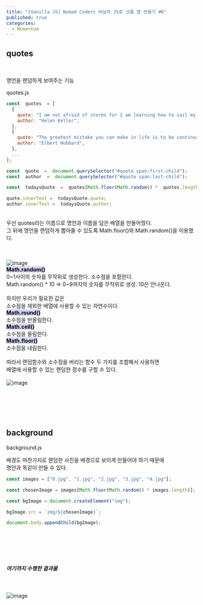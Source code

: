 ```yaml
---
title: "[Vanilla JS] Nomad Coders 바닐라 JS로 크롬 앱 만들기 #6"
published: true
categories:
  - Momentum
---
```


## quotes

<br>

명언을 랜덤하게 보여주는 기능

quotes.js<br>

```js
const  quotes  = [
  {
    quote: "I am not afraid of storms for I am learning how to sail my ship.",
    author: "Helen Keller",
  },
  {
    quote: "The greatest mistake you can make in life is to be continually fearing you will make one.",
    author: "Elbert Hubbard",
  },
  ...
];

const  quote  =  document.querySelector("#quote span:first-child");
const  author  =  document.querySelector("#quote span:last-child");

const  todaysQuote  =  quotes[Math.floor(Math.random() *  quotes.length)];

quote.innerText =  todaysQuote.quote;
author.innerText =  todaysQuote.author;
```

<br>
우선 quotes라는 이름으로 명언과 이름을 담은 배열을 만들어줬다.<br>그 뒤에 명언을 랜덤하게 뽑아줄 수 있도록 Math.floor()와 Math.random()을 이용했다.
<br><br><br>

![image](https://user-images.githubusercontent.com/102353910/162557829-40f87d90-3faa-4f4a-9191-c67f89dd83ef.png)
<br>
**<mark style="background-color: #d4d4f8">Math.random()</mark>**<br> 0~1사이의 숫자를 무작위로 생성한다. 소수점을 포함한다.<br>Math.random() \* 10 => 0~9까지의 숫자를 무작위로 생성. 10은 안나온다.<br><br>하지만 우리가 필요한 값은 <br>소수점을 제외한 배열에 사용할 수 있는 자연수이다.<br>**<mark style="background-color: #d4d4f8">Math.round()</mark>**<br>소수점을 반올림한다.<br>**<mark style="background-color: #d4d4f8">Math.ceil()</mark>**<br> 소수점을 올림한다. <br>**<mark style="background-color: #d4d4f8">Math.floor()</mark>**<br>소수점을 내림한다.<br><br>따라서 랜덤함수와 소수점을 버리는 함수 두 가지를 조합해서 사용하면 <br>배열에 사용할 수 있는 랜덤한 정수를 구할 수 있다.
<br><br>
![image](https://user-images.githubusercontent.com/102353910/162558086-ae6208e0-6848-4217-a7c5-623677d304a5.png)

<br><br><br><br>

## background

background.js<br>

배경도 마찬가지로 랜덤한 사진을 배경으로 보이게 만들어야 하기 때문에<br>명언과 똑같이 만들 수 있다.
<br>

```js
const images = ["0.jpg", "1.jpg", "2.jpg", "3.jpg", "4.jpg"];

const chosenImage = images[Math.floor(Math.random() * images.length)];

const bgImage = document.createElement("img");

bgImage.src = `img/${chosenImage}`;

document.body.appendChild(bgImage);
```

<br><br><br><br>

##### 여기까지 수행한 결과물

<br>

![image](https://user-images.githubusercontent.com/102353910/162558156-87f3c101-daab-45e9-9af1-403103068636.png)

<br><br><br><br>
